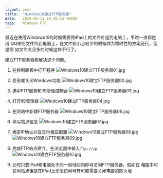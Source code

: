 ```yaml
---
layout: post
title:  "Windows10建立FTP服务器"
date:   2019-05-11 22:45:53 +0800
tags:   Windows FTP 
---
```


最近在使用Windows10的时候需要将iPad上的文件传送到电脑上，平时一直都是用
QQ来把文件传到电脑上，在文件较小且较少的时候作为暂时性的方案还行，但是假
如文件大且多的时候这样不行了。

建立FTP服务器能解决这个问题。

1. 在控制面板中打开程序
![Windows10建立FTP服务器01.jpg][01]

2. 启用或关闭Windows功能
![Windows10建立FTP服务器02.jpg][02]

3. 选中FTP服务和IIS管理控制台
![Windows10建立FTP服务器03.jpg][03]

4. 打开IIS管理器
![Windows10建立FTP服务器04.jpg][04]

5. 在网站中新建FTP服务器
![Windows10建立FTP服务器06.jpg][06]

6. 填写站点信息
![Windows10建立FTP服务器07.jpg][07]

7. 绑定IP地址以及其他相应配置
![Windows10建立FTP服务器08.jpg][08]
![Windows10建立FTP服务器09.jpg][09]

8. 完成FTP站点建立，在浏览器中输入```ftp://ip```
![Windows10建立FTP服务器10.jpg][10]

9. 此时只要iPad和电脑处于同一局域网内即可访问FTP服务器，假如在
电脑中可访问站点但是在iPad上无法访问可有可能需要关闭电脑的防火墙

[01]:{{site.url}}/images/Windows10建立FTP服务器01.jpg
[02]:{{site.url}}/images/Windows10建立FTP服务器02.jpg
[03]:{{site.url}}/images/Windows10建立FTP服务器03.jpg
[04]:{{site.url}}/images/Windows10建立FTP服务器04.jpg
[06]:{{site.url}}/images/Windows10建立FTP服务器06.jpg
[07]:{{site.url}}/images/Windows10建立FTP服务器07.jpg
[08]:{{site.url}}/images/Windows10建立FTP服务器08.jpg
[09]:{{site.url}}/images/Windows10建立FTP服务器09.jpg
[10]:{{site.url}}/images/Windows10建立FTP服务器10.jpg

